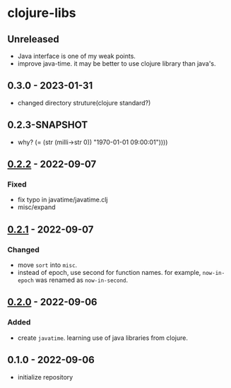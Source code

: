 # clojure-libs

## Unreleased
- Java interface is one of my weak points.
- improve java-time.
  it may be better to use clojure library than java's.

## 0.3.0 - 2023-01-31
- changed directory struture(clojure standard?)

## 0.2.3-SNAPSHOT
- why? (= (str (milli->str 0)) "1970-01-01 09:00:01"))))

## [0.2.2] - 2022-09-07
### Fixed
- fix typo in javatime/javatime.clj
- misc/expand

## [0.2.1] - 2022-09-07
### Changed
- move `sort` into `misc`.
- instead of epoch, use second for function names. for example,
  `now-in-epoch` was renamed as `now-in-second`.

## [0.2.0] - 2022-09-06
### Added
- create `javatime`. learning use of java libraries from clojure.

## 0.1.0 - 2022-09-06
- initialize repository


[0.2.2]:https://github.com/hkim0331/clojure-libs/compare/0.2.2...0.2.1
[0.2.1]:https://github.com/hkim0331/clojure-libs/compare/0.2.1...0.2.0
[0.2.0]: https://github.com/hkim0331/clojure-libs/compare/0.1.0...0.2.0
[0.1.1]: https://github.com/hkim0331/clojure-libs/compare/0.1.0...0.1.1
